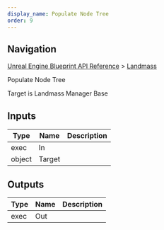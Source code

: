 ```yaml
---
display_name: Populate Node Tree
order: 9
---
```

## Navigation

[Unreal Engine Blueprint API Reference](https://dev.epicgames.com/documentation/en-us/unreal-engine/BlueprintAPI) > [Landmass](https://dev.epicgames.com/documentation/en-us/unreal-engine/BlueprintAPI/Landmass)

Populate Node Tree

Target is Landmass Manager Base

## Inputs

| Type | Name | Description |
| --- | --- | --- |
| exec | In |  |
| object | Target |  |

## Outputs

| Type | Name | Description |
| --- | --- | --- |
| exec | Out |  |
